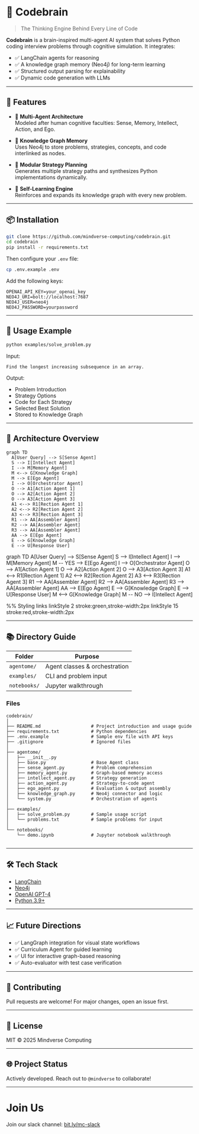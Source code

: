 
# 🧠 Codebrain

> The Thinking Engine Behind Every Line of Code

**Codebrain** is a brain-inspired multi-agent AI system that solves Python coding interview problems through cognitive simulation. It integrates:
- ✅ LangChain agents for reasoning
- ✅ A knowledge graph memory (Neo4j) for long-term learning
- ✅ Structured output parsing for explainability
- ✅ Dynamic code generation with LLMs

---


## 🚀 Features

- 🧠 **Multi-Agent Architecture**  
  Modeled after human cognitive faculties: Sense, Memory, Intellect, Action, and Ego.

- 📘 **Knowledge Graph Memory**  
  Uses Neo4j to store problems, strategies, concepts, and code interlinked as nodes.

- 🧩 **Modular Strategy Planning**  
  Generates multiple strategy paths and synthesizes Python implementations dynamically.

- 🔁 **Self-Learning Engine**  
  Reinforces and expands its knowledge graph with every new problem.

---

## 📦 Installation

```bash
git clone https://github.com/mindverse-computing/codebrain.git
cd codebrain
pip install -r requirements.txt
```

Then configure your `.env` file:

```bash
cp .env.example .env
```

Add the following keys:

```
OPENAI_API_KEY=your_openai_key
NEO4J_URI=bolt://localhost:7687
NEO4J_USER=neo4j
NEO4J_PASSWORD=yourpassword
```

---

## 🧪 Usage Example

```bash
python examples/solve_problem.py
```

Input:
```
Find the longest increasing subsequence in an array.
```

Output:
- Problem Introduction
- Strategy Options
- Code for Each Strategy
- Selected Best Solution
- Stored to Knowledge Graph

---

## 🧠 Architecture Overview

```mermaid
graph TD
  A[User Query] --> S[Sense Agent]
  S --> I[Intellect Agent]
  I --> M[Memory Agent]
  M <--> G[Knowledge Graph]
  M --> E[Ego Agent]
  I --> O[Orchestrator Agent]
  O --> A1[Action Agent 1]
  O --> A2[Action Agent 2]
  O --> A3[Action Agent 3]
  A1 <--> R1[Rection Agent 1]
  A2 <--> R2[Rection Agent 2]
  A3 <--> R3[Rection Agent 3]
  R1 --> AA[Assembler Agent]
  R2 --> AA[Assembler Agent]
  R3 --> AA[Assembler Agent]
  AA --> E[Ego Agent]
  E --> G[Knowledge Graph]
  E --> U[Response User]
```

graph TD
  A[User Query] --> S[Sense Agent]
  S --> I[Intellect Agent]
  I --> M[Memory Agent]
  M -- YES --> E[Ego Agent]
  I --> O[Orchestrator Agent]
  O --> A1[Action Agent 1]
  O --> A2[Action Agent 2]
  O --> A3[Action Agent 3]
  A1 <--> R1[Rection Agent 1]
  A2 <--> R2[Rection Agent 2]
  A3 <--> R3[Rection Agent 3]
  R1 --> AA[Assembler Agent]
  R2 --> AA[Assembler Agent]
  R3 --> AA[Assembler Agent]
  AA --> E[Ego Agent]
  E --> G[Knowledge Graph]
  E --> U[Response User]
  M <--> G[Knowledge Graph]
  M -- NO --> I[Intellect Agent]

  %% Styling links
  linkStyle 2 stroke:green,stroke-width:2px
  linkStyle 15 stroke:red,stroke-width:2px


---

## 📚 Directory Guide

| Folder       | Purpose                          |
|--------------|----------------------------------|
| `agentome/`  | Agent classes & orchestration    |
| `examples/`  | CLI and problem input            |
| `notebooks/` | Jupyter walkthrough     

### Files

```
codebrain/
│
├── README.md                   # Project introduction and usage guide
├── requirements.txt            # Python dependencies
├── .env.example                # Sample env file with API keys
├── .gitignore                  # Ignored files
│
├── agentome/
│   ├── __init__.py
│   ├── base.py                 # Base Agent class
│   ├── sense_agent.py          # Problem comprehension
│   ├── memory_agent.py         # Graph-based memory access
│   ├── intellect_agent.py      # Strategy generation
│   ├── action_agent.py         # Strategy-to-code agent
│   ├── ego_agent.py            # Evaluation & output assembly
│   ├── knowledge_graph.py      # Neo4j connector and logic
│   └── system.py               # Orchestration of agents
│
├── examples/
│   ├── solve_problem.py        # Sample usage script
│   └── problems.txt            # Sample problems for input
│
└── notebooks/
    └── demo.ipynb              # Jupyter notebook walkthrough


```         

---

## 🛠️ Tech Stack

- [LangChain](https://github.com/hwchase17/langchain)
- [Neo4j](https://neo4j.com/)
- [OpenAI GPT-4](https://platform.openai.com/)
- [Python 3.9+](https://www.python.org/)

---

## 📈 Future Directions

- ✅ LangGraph integration for visual state workflows
- ✅ Curriculum Agent for guided learning
- ✅ UI for interactive graph-based reasoning
- ✅ Auto-evaluator with test case verification

---

## 🤝 Contributing

Pull requests are welcome! For major changes, open an issue first.

---

## 📄 License

MIT © 2025 Mindverse Computing

---

## 🌐 Project Status

Actively developed. Reach out to `@mindverse` to collaborate! 

-------

# Join Us

Join our slack channel: [bit.ly/mc-slack](bit.ly/mc-slack)
